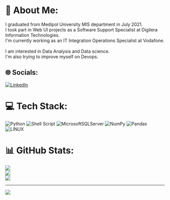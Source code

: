 # 💫 About Me:
I graduated from Medipol University MIS department in July 2021. <br>I took part in Web UI projects as a Software Support Specialist at Digilera Information Technologies. <br>I'm currently working as an IT Integration Operations Specialist at Vodafone.<br><br>I am interested in Data Analysis and Data science. <br>I'm also trying to improve myself on Devops.


## 🌐 Socials:
[![LinkedIn](https://img.shields.io/badge/LinkedIn-%230077B5.svg?logo=linkedin&logoColor=white)](https://linkedin.com/in/in/mert-işık-719239173/) 

# 💻 Tech Stack:
![Python](https://img.shields.io/badge/python-3670A0?style=for-the-badge&logo=python&logoColor=ffdd54) ![Shell Script](https://img.shields.io/badge/shell_script-%23121011.svg?style=for-the-badge&logo=gnu-bash&logoColor=white) ![MicrosoftSQLServer](https://img.shields.io/badge/Microsoft%20SQL%20Sever-CC2927?style=for-the-badge&logo=microsoft%20sql%20server&logoColor=white) ![NumPy](https://img.shields.io/badge/numpy-%23013243.svg?style=for-the-badge&logo=numpy&logoColor=white) ![Pandas](https://img.shields.io/badge/pandas-%23150458.svg?style=for-the-badge&logo=pandas&logoColor=white) ![LINUX](https://img.shields.io/badge/Linux-FCC624?style=for-the-badge&logo=linux&logoColor=black)
# 📊 GitHub Stats:
![](https://github-readme-stats.vercel.app/api?username=isikmert74&theme=blue-green&hide_border=false&include_all_commits=false&count_private=false)<br/>
![](https://github-readme-streak-stats.herokuapp.com/?user=isikmert74&theme=blue-green&hide_border=false)<br/>
![](https://github-readme-stats.vercel.app/api/top-langs/?username=isikmert74&theme=blue-green&hide_border=false&include_all_commits=false&count_private=false&layout=compact)

---
[![](https://visitcount.itsvg.in/api?id=isikmert74&icon=2&color=0)](https://visitcount.itsvg.in)

<!-- Proudly created with GPRM ( https://gprm.itsvg.in ) -->
